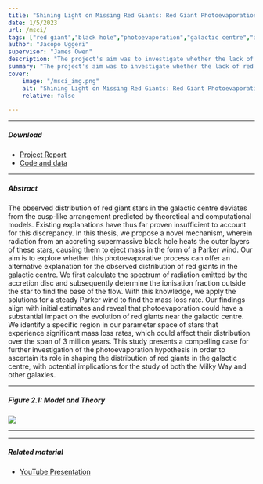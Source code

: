 ```yaml
---
title: "Shining Light on Missing Red Giants: Red Giant Photoevaporation in the Galactic Centre" 
date: 1/5/2023
url: /msci/
tags: ["red giant","black hole","photoevaporation","galactic centre","astrophysics","stellar evolution"]
author: "Jacopo Uggeri"
supervisor: "James Owen"
description: "The project's aim was to investigate whether the lack of red giant stars at the center of the Galaxy could be explained by evaporation caused by radiation coming from the accretion disk of the central supermassive black hole." 
summary: "The project's aim was to investigate whether the lack of red giant stars at the center of the Galaxy could be explained by evaporation caused by radiation coming from the accretion disk of the central supermassive black hole. Our results provided promising evidence that photoevaporation can indeed significantly alter a red giant's evolutionary course." 
cover:
    image: "/msci_img.png"
    alt: "Shining Light on Missing Red Giants: Red Giant Photoevaporation in the Galactic Centre"
    relative: false

---
```


---

##### Download

+ [Project Report](/msci.pdf)
+ [Code and data](https://github.com/jacopouggeri/red_giant_photoevaporation)

---

##### Abstract

The observed distribution of red giant stars in the galactic centre deviates from the cusp-like arrangement predicted by theoretical and computational models. Existing explanations have thus far proven insufficient to account for this discrepancy. In this thesis, we propose a novel mechanism, wherein radiation from an accreting supermassive black hole heats the outer layers of these stars, causing them to eject mass in the form of a Parker wind. Our aim is to explore whether this photoevaporative process can offer an alternative explanation for the observed distribution of red giants in the galactic centre. We first calculate the spectrum of radiation emitted by the accretion disc and subsequently determine the ionisation fraction outside the star to find the base of the flow. With this knowledge, we apply the solutions for a steady Parker wind to find the mass loss rate. Our findings align with initial estimates and reveal that photoevaporation could have a substantial impact on the evolution of red giants near the galactic centre. We identify a specific region in our parameter space of stars that experience significant mass loss rates, which could affect their distribution over the span of 3 million years. This study presents a compelling case for further investigation of the photoevaporation hypothesis in order to ascertain its role in shaping the distribution of red giants in the galactic centre, with potential implications for the study of both the Milky Way and other galaxies.

---

##### Figure 2.1: Model and Theory

![](/msci_img.png)

---

---

##### Related material

+ [YouTube Presentation](https://www.youtube.com/watch?v=DIE3EIqZb9M&t=18s)
